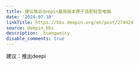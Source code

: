 ```yaml
---
title: 建议推出deepin最简版本便于适配轻型电脑
date: '2024-07-10'
linkTitle: https://bbs.deepin.org/en/post/274924
source: deepin_bbs
description:  huangweicy 
disable_comments: true
---
```

建议：推出deepi
